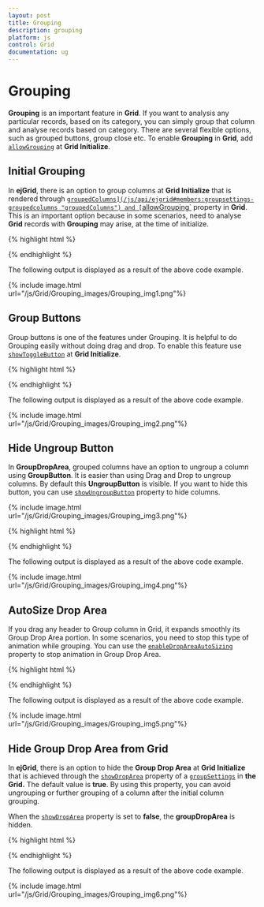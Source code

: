 ```yaml
---
layout: post
title: Grouping
description: grouping
platform: js
control: Grid
documentation: ug
---
```


# Grouping

**Grouping** is an important feature in **Grid**. If you want to analysis any particular records, based on its category, you can simply group that column and analyse records based on category. There are several flexible options, such as grouped buttons, group close etc. To enable **Grouping** in **Grid**, add [`allowGrouping`](/js/api/ejgrid#members:allowgrouping "allowGrouping") at **Grid Initialize**. 

## Initial Grouping

In **ejGrid**, there is an option to group columns at **Grid Initialize** that is rendered through [`groupedColumns](/js/api/ejgrid#members:groupsettings-groupedcolumns "groupedColumns") and [`allowGrouping`](/js/api/ejgrid#members:allowgrouping "allowGrouping") property in **Grid**. This is an important option because in some scenarios, need to analyse **Grid** records with **Grouping** may arise, at the time of initialize.

{% highlight html %}

<div id="Grid"></div>
<script type="text/javascript">
  $(function () {// Document is ready.
      $("#Grid").ejGrid({
          //window.gridData is refered from jsondata.min.js
          dataSource: window.gridData,
          groupSettings: { groupedColumns: ["ShipCity"] },
          allowGrouping: true,
          allowPaging: true,
  
      });
  });
</script>


{% endhighlight %}



The following output is displayed as a result of the above code example.

{% include image.html url="/js/Grid/Grouping_images/Grouping_img1.png"%}

## Group Buttons

Group buttons is one of the features under Grouping. It is helpful to do Grouping easily without doing drag and drop. To enable this feature use [`showToggleButton`](/js/api/ejgrid#members:groupsettings-showgroupedcolumn "showToggleButton") at **Grid Initialize**.  

{% highlight html %}

<div id="Grid"></div>
<script type="text/javascript">
  $(function () {// Document is ready.
      $("#Grid").ejGrid({
          //window.gridData is refered from jsondata.min.js
          dataSource: window.gridData,
          allowGrouping: true,
          groupSettings: { showToggleButton: true, groupedColumns: ["ShipCity"] },
          allowPaging: true,
  
      });
  });
  
</script>


{% endhighlight %}



The following output is displayed as a result of the above code example.

{% include image.html url="/js/Grid/Grouping_images/Grouping_img2.png"%}

## Hide Ungroup Button

In **GroupDropArea**, grouped columns have an option to ungroup a column using **GroupButton**. It is easier than using Drag and Drop to ungroup columns.  By default this **UngroupButton** is visible. If you want to hide this button, you can use [`showUngroupButton`](/js/api/ejgrid#members:groupsettings-showungroupbutton "showUngroupButton") property to hide columns.

{% include image.html url="/js/Grid/Grouping_images/Grouping_img3.png"%}

{% highlight html %}


<div id="Grid"></div>
<script type="text/javascript">
  $(function () {// Document is ready.
      $("#Grid").ejGrid({
          //window.gridData is refered from jsondata.min.js
          dataSource: window.gridData,
          groupSettings: { showUngroupButton: false, groupedColumns: ["ShipCity"] },
          allowGrouping: true,
          allowPaging: true,
      });
  });
</script>


{% endhighlight %}



The following output is displayed as a result of the above code example.

{% include image.html url="/js/Grid/Grouping_images/Grouping_img4.png"%}

## AutoSize Drop Area

If you drag any header to Group column in Grid, it expands smoothly its Group Drop Area portion. In some scenarios, you need to stop this type of animation while grouping. You can use the [`enableDropAreaAutoSizing`](/js/api/ejgrid#members:groupsettings-enabledropareaautosizing "enableDropAreaAutoSizing") property to stop animation in Group Drop Area.

{% highlight html %}

    
<div id="Grid"></div>
<script type="text/javascript">
  $(function () {// Document is ready.
      $("#Grid").ejGrid({
          //window.gridData is refered from jsondata.min.js
          dataSource: window.gridData,
          groupSettings: { enableDropAreaAutoSizing: false },
          allowGrouping: true,
          allowPaging: true,
      });
  });
</script>



{% endhighlight %}



The following output is displayed as a result of the above code example.

{% include image.html url="/js/Grid/Grouping_images/Grouping_img5.png"%}

## Hide Group Drop Area from Grid

In **ejGrid**, there is an option to hide the **Group Drop Area** at **Grid Initialize** that is achieved through the [`showDropArea`](/js/api/ejgrid#members:groupsettings-showdroparea "showDropArea") property of a [`groupSettings`](/js/api/ejgrid#members:groupsettings "groupSettings") in **the Grid.** The default value is **true**. By using this property, you can avoid ungrouping or further grouping of a column after the initial column grouping.

When the [`showDropArea`](/js/api/ejgrid#members:groupsettings-showdroparea "showDropArea") property is set to **false**, the **groupDropArea** is hidden. 

{% highlight html %}


<div id="Grid"></div>
<script type="text/javascript">
  $(function () {
      $("#Grid").ejGrid({
          // the datasource "window.gridData" is referred from jsondata.min.js
          dataSource: window.gridData,
          allowPaging: true,
          allowGrouping: true,
          groupSettings: { groupedColumns: ["ShipCountry"],showDropArea: false }
      });
  });
</script>


{% endhighlight %}



The following output is displayed as a result of the above code example.

{% include image.html url="/js/Grid/Grouping_images/Grouping_img6.png"%}

